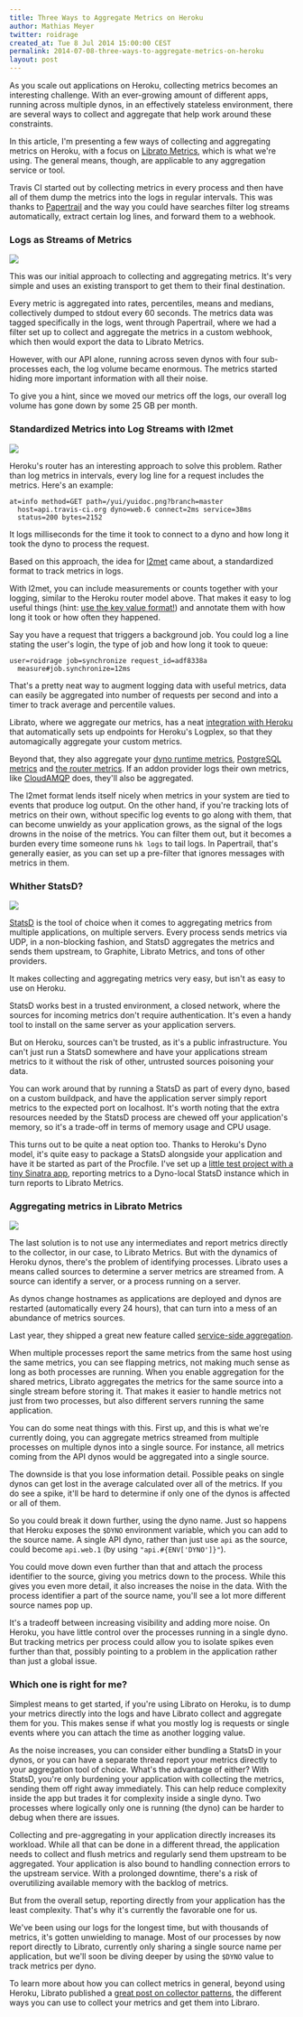 ```yaml
---
title: Three Ways to Aggregate Metrics on Heroku
author: Mathias Meyer
twitter: roidrage
created_at: Tue 8 Jul 2014 15:00:00 CEST
permalink: 2014-07-08-three-ways-to-aggregate-metrics-on-heroku
layout: post
---
```

As you scale out applications on Heroku, collecting metrics becomes an
interesting challenge. With an ever-growing amount of different apps, running
across multiple dynos, in an effectively stateless environment, there are
several ways to collect and aggregate that help work around these constraints.

In this article, I'm presenting a few ways of collecting and aggregating metrics
on Heroku, with a focus on [Librato Metrics](https://metrics.librato.com), which
is what we're using. The general means, though, are applicable to any
aggregation service or tool.

Travis CI started out by collecting metrics in every process and then have all
of them dump the metrics into the logs in regular intervals. This was thanks to
[Papertrail](https://papertrailapp.com) and the way you could have searches
filter log streams automatically, extract certain log lines, and forward them to
a webhook.

### Logs as Streams of Metrics

![](/images/heroku-metrics-logs-papertrail.png)

This was our initial approach to collecting and aggregating metrics. It's very
simple and uses an existing transport to get them to their final destination.

Every metric is aggregated into rates, percentiles, means and medians,
collectively dumped to stdout every 60 seconds. The metrics data was tagged
specifically in the logs, went through Papertrail, where we had a filter set up
to collect and aggregate the metrics in a custom webhook, which then would
export the data to Librato Metrics.

However, with our API alone, running across seven dynos with four sub-processes
each, the log volume became enormous. The metrics started hiding more important
information with all their noise.

To give you a hint, since we moved our metrics off the logs, our overall log
volume has gone down by some 25 GB per month.

### Standardized Metrics into Log Streams with l2met

![](/images/heroku-metrics-logs-l2met.png)

Heroku's router has an interesting approach to solve this problem. Rather than
log metrics in intervals, every log line for a request includes the metrics.
Here's an example:

    at=info method=GET path=/yui/yuidoc.png?branch=master
      host=api.travis-ci.org dyno=web.6 connect=2ms service=38ms
      status=200 bytes=2152

It logs milliseconds for the time it took to connect to a dyno and how long it
took the dyno to process the request.

Based on this approach, the idea for [l2met](http://r.32k.io/l2met-introduction)
came about, a standardized format to track metrics in logs.

With l2met, you can include measurements or counts together with your logging,
similar to the Heroku router model above. That makes it easy to log useful
things (hint: [use the key value
format!](http://blog.travis-ci.com/2014-04-11-fun-with-logs/)) and annotate them
with how long it took or how often they happened.

Say you have a request that triggers a background job. You could log a line
stating the user's login, the type of job and how long it took to queue:

    user=roidrage job=synchronize request_id=adf8338a
      measure#job.synchronize=12ms

That's a pretty neat way to augment logging data with useful metrics, data can
easily be aggregated into number of requests per second and into a timer to
track average and percentile values.

Librato, where we aggregate our metrics, has a neat [integration with
Heroku](https://metrics.librato.com/heroku) that automatically sets up endpoints
for Heroku's Logplex, so that they automagically aggregate your custom metrics.

Beyond that, they also aggregate your [dyno runtime
metrics](https://devcenter.heroku.com/articles/log-runtime-metrics), [PostgreSQL
metrics](https://devcenter.heroku.com/articles/heroku-postgres-metrics-logs) and
[the router
metrics](https://devcenter.heroku.com/articles/http-routing#heroku-router-log-format).
If an addon provider logs their own metrics, like
[CloudAMQP](http://cloudamqp.com) does, they'll also be aggregated.

The l2met format lends itself nicely when metrics in your system are tied to
events that produce log output. On the other hand, if you're tracking lots of
metrics on their own, without specific log events to go along with them, that
can become unwieldy as your application grows, as the signal of the logs drowns
in the noise of the metrics. You can filter them out, but it becomes a burden
every time someone runs `hk logs` to tail logs. In Papertrail, that's generally
easier, as you can set up a pre-filter that ignores messages with metrics in
them.

### Whither StatsD?

![](/images/heroku-metrics-statsd.png)

[StatsD](https://github.com/etsy/statsd) is the tool of choice when it comes to
aggregating metrics from multiple applications, on multiple servers. Every
process sends metrics via UDP, in a non-blocking fashion, and StatsD aggregates
the metrics and sends them upstream, to Graphite, Librato Metrics, and tons of
other providers.

It makes collecting and aggregating metrics very easy, but isn't as easy to use
on Heroku.

StatsD works best in a trusted environment, a closed network, where the sources
for incoming metrics don't require authentication. It's even a handy tool to
install on the same server as your application servers.

But on Heroku, sources can't be trusted, as it's a public infrastructure. You
can't just run a StatsD somewhere and have your applications stream metrics to
it without the risk of other, untrusted sources poisoning your data.

You can work around that by running a StatsD as part of every dyno, based on a
custom buildpack, and have the application server simply report metrics to the
expected port on localhost. It's worth noting that the extra resources needed
by the StatsD process are chewed off your application's memory, so it's a
trade-off in terms of memory usage and CPU usage.

This turns out to be quite a neat option too. Thanks to Heroku's Dyno model,
it's quite easy to package a StatsD alongside your application and have it be
started as part of the Procfile. I've set up a [little test project with a
tiny Sinatra app](https://github.com/roidrage/sinatra-statsd), reporting
metrics to a Dyno-local StatsD instance which in turn reports to Librato
Metrics.

### Aggregating metrics in Librato Metrics

![](/images/heroku-metrics-librato.png)

The last solution is to not use any intermediates and report metrics directly to
the collector, in our case, to Librato Metrics. But with the dynamics of Heroku
dynos, there's the problem of identifying processes. Librato uses a means called
sources to determine a server metrics are streamed from. A source can identify a
server, or a process running on a server.

As dynos change hostnames as applications are deployed and dynos are restarted
(automatically every 24 hours), that can turn into a mess of an abundance of
metrics sources.

Last year, they shipped a great new feature called [service-side
aggregation](http://blog.librato.com/posts/2013/6/18/introducing-service-side-aggregation).

When multiple processes report the same metrics from the same host using the
same metrics, you can see flapping metrics, not making much sense as long as
both processes are running. When you enable aggregation for the shared metrics,
Librato aggregates the metrics for the same source into a single stream before
storing it. That makes it easier to handle metrics not just from two processes,
but also different servers running the same application.

You can do some neat things with this. First up, and this is what we're
currently doing, you can aggregate metrics streamed from multiple processes on
multiple dynos into a single source. For instance, all metrics coming from the
API dynos would be aggregated into a single source.

The downside is that you lose information detail. Possible peaks on single dynos
can get lost in the average calculated over all of the metrics. If you do see a
spike, it'll be hard to determine if only one of the dynos is affected or all of
them.

So you could break it down further, using the dyno name. Just so happens that
Heroku exposes the `$DYNO` environment variable, which you can add to the source
name. A single API dyno, rather than just use `api` as the source, could become
`api.web.1` (by using `"api.#{ENV['DYNO']}"`).

You could move down even further than that and attach the process identifier to
the source, giving you metrics down to the process. While this gives you even
more detail, it also increases the noise in the data. With the process
identifier a part of the source name, you'll see a lot more different source
names pop up.

It's a tradeoff between increasing visibility and adding more noise. On Heroku,
you have little control over the processes running in a single dyno. But
tracking metrics per process could allow you to isolate spikes even further than
that, possibly pointing to a problem in the application rather than just a
global issue.

### Which one is right for me?

Simplest means to get started, if you're using Librato on Heroku, is to dump
your metrics directly into the logs and have Librato collect and aggregate them
for you. This makes sense if what you mostly log is requests or single events
where you can attach the time as another logging value.

As the noise increases, you can consider either bundling a StatsD in your
dynos, or you can have a separate thread report your metrics directly to your
aggregation tool of choice. What's the advantage of either? With StatsD,
you're only burdening your application with collecting the metrics, sending
them off right away immediately. This can help reduce complexity inside the
app but trades it for complexity inside a single dyno. Two processes where
logically only one is running (the dyno) can be harder to debug when there are
issues.

Collecting and pre-aggregating in your application directly increases its
workload. While all that can be done in a different thread, the application
needs to collect and flush metrics and regularly send them upstream to be
aggregated. Your application is also bound to handling connection errors to
the upstream service. With a prolonged downtime, there's a risk of
overutilizing available memory with the backlog of metrics.

But from the overall setup, reporting directly from your application has the
least complexity. That's why it's currently the favorable one for us.

We've been using our logs for the longest time, but with thousands of metrics,
it's gotten unwielding to manage. Most of our processes by now report directly
to Librato, currently only sharing a single source name per application, but
we'll soon be diving deeper by using the `$DYNO` value to track metrics per
dyno.

To learn more about how you can collect metrics in general, beyond using
Heroku, Librato published a [great post on collector
patterns](http://blog.librato.com/posts/collector-patterns), the different
ways you can use to collect your metrics and get them into Libraro.


